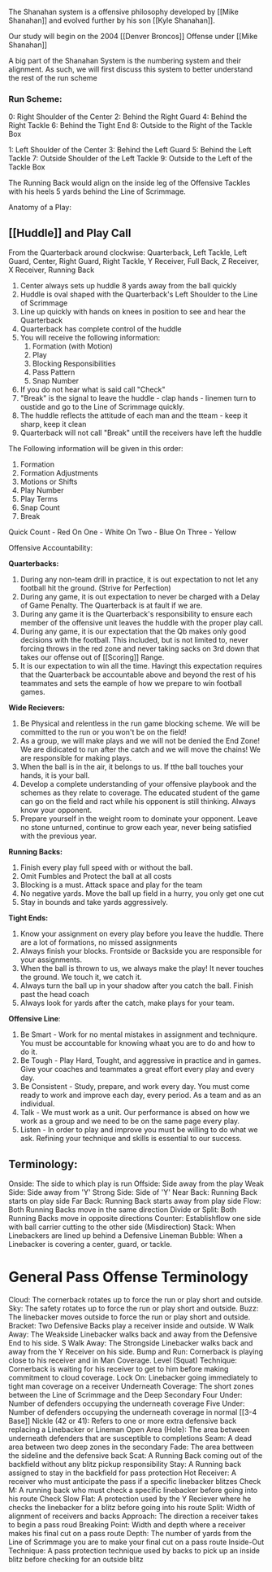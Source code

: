 The Shanahan system is a offensive philosophy developed by [[Mike Shanahan]] and evolved further by his son [[Kyle Shanahan]]. 

Our study will begin on the 2004 [[Denver Broncos]] Offense under [[Mike Shanahan]]


A big part of the Shanahan System is the numbering system and their alignment. As such, we will first discuss this system to better understand the rest of the run scheme


### Run Scheme:
0: Right Shoulder of the Center 
2: Behind the Right Guard
4: Behind the Right Tackle
6: Behind the Tight End
8: Outside to the Right of the Tackle Box


1: Left Shoulder of the Center
3: Behind the Left Guard
5: Behind the Left Tackle
7: Outside Shoulder of the Left Tackle
9: Outside to the Left of the Tackle Box 


The Running Back would align on the inside leg of the Offensive Tackles with his heels 5 yards behind the Line of Scrimmage. 



Anatomy of a Play:
## [[Huddle]] and Play Call
From the Quarterback around clockwise:
Quarterback, Left Tackle, Left Guard, Center, Right Guard, Right Tackle, Y Receiver, Full Back, Z Receiver, X Receiver, Running Back
1. Center always sets up huddle 8 yards away from the ball quickly
2. Huddle is oval shaped with the Quarterback's Left Shoulder to the Line of Scrimmage
3. Line up quickly with hands on knees in position to see and hear the Quarterback
4. Quarterback has complete control of the huddle
5. You will receive the following information:
	1. Formation (with Motion)
	2. Play
	3. Blocking Responsibilities
	4. Pass Pattern
	5. Snap Number
6. If you do not hear what is said call "Check" 
7. "Break" is the signal to leave the huddle - clap hands - linemen turn to oustide and go to the Line of Scrimmage quickly.
8. The huddle reflects the attitude of each man and the tteam - keep it sharp, keep it clean
9. Quarterback will not call "Break" untill the receivers have left the huddle

The Following information will be given in this order:
1. Formation 
2. Formation Adjustments
3. Motions or Shifts
4. Play Number
5. Play Terms 
6. Snap Count
7. Break


Quick Count - Red
On One - White
On Two - Blue
On Three - Yellow


Offensive Accountability:

__Quarterbacks:__
1. During any non-team drill in practice, it is out expectation to not let any football hit the ground. (Strive for Perfection)
2. During any game, it is out expectation to never be charged with a Delay of Game Penalty. The Quarterback is at fault if we are. 
3. During any game it is the Quarterback's responsibility to ensure each member of the offensive unit leaves the huddle with the proper play call. 
4. During any game, it is our expectation that the Qb makes only good decisions with the football. This included, but is not limited to, never forcing throws in the red zone and never taking sacks on 3rd down that takes our offense out of [[Scoring]] Range. 
5. It is our expectation to win all the time. Havingt this expectation requires that the Quarterback be accountable above and beyond the rest of his teammates and sets the eample of how we prepare to win football games. 

__Wide Recievers:__
1. Be Physical and relentless in the run game blocking scheme. We will be committed to the run or you won't be on the field!
2. As a group, we will make plays and we will not be denied the End Zone! We are didicated to run after the catch and we will move the chains! We are responsible for making plays. 
3. When the ball is in the air, it belongs to us. If tthe ball touches your hands, it is your ball. 
4. Develop a complete understanding of your offensive playbook and the schemes as they relate to coverage. The educated student of the game can go on the field and ract while his opponent is still thinking. Always know your opponent. 
5. Prepare yourself in the weight room to dominate your opponent. Leave no stone unturned, continue to grow each year, never being satisfied with the previous year. 

__Running Backs:__
1. Finish every play full speed with or without the ball. 
2. Omit Fumbles and Protect the ball at all costs
3. Blocking is a must. Attack space and play for the team
4. No negative yards. Move the ball up field in a hurry, you only get one cut
5. Stay in bounds and take yards aggressively. 

__Tight Ends:__
1. Know your assignment on every play before you leave the huddle. There are a lot of formations, no missed assignments
2. Always finish your blocks. Frontside or Backside you are responsible for your assignments.
3. When the ball is thrown to us, we always make the play! It never touches the ground. We touch it, we catch it. 
4. Always turn the ball up in your shadow after you catch the ball. Finish past the head coach
5. Always look for yards after the catch, make plays for your team. 

__Offensive Line__:
1. Be Smart - Work for no mental mistakes in assignment and techniqure. You must be accountable for knowing whaat you are to do and how to do it. 
2. Be Tough - Play Hard, Tought, and aggressive in practice and in games. Give your coaches and teammates a great effort every play and every day. 
3. Be Consistent - Study, prepare, and work every day. You must come ready to work and improve each day, every period. As a team and as an individual. 
4. Talk - We must work as a unit. Our performance is absed on how we work as a group and we need to be on the same page every play. 
5. Listen - In order to play and improve you must be willing to do what we ask. Refining your technique and skills is essential to our success. 


## Terminology:
Onside: The side to which play is run
Offside: Side away from the play
Weak Side: Side away from 'Y'
Strong Side: Side of 'Y'
Near Back: Running Back starts on play side
Far Back: Running Back starts away from play side
Flow: Both Running Backs move in the same direction
Divide or Split: Both Running Backs move in opposite directions
Counter: Establishflow one side with ball carrier cutting to the other side (Misdirection)
Stack: When Linebackers are lined up behind a Defensive Lineman
Bubble: When a Linebacker is covering a center, guard, or tackle. 


# General Pass Offense Terminology
Cloud: The cornerback rotates up to force the run or play short and outside. 
Sky: The safety rotates up to force the run or play short and outside.
Buzz: The linebacker moves outside to force the run or play short and outside.
Bracket: Two Defensive Backs play a receiver inside and outside.
W Walk Away: The Weakside Linebacker walks back and away from the Defensive End to his side. 
S Walk Away: The Strongside Linebacker walks back and away from the Y Receiver on his side. 
Bump and Run: Cornerback is playing close to his receiver and in Man Coverage.
Level (Squat) Technique: Cornerback is waiting for his receiver to get to him before making commitment to cloud coverage. 
Lock On: Linebacker going immediately to tight man coverage on a receiver
Underneath Coverage: The short zones between the Line of Scrimmage and the Deep Secondary
Four Under: Number of defenders occupying the underneath coverage
Five Under: Number of defenders occupying the underneath coverage in normal [[3-4 Base]]
Nickle (42 or 41): Refers to one or more extra defensive back replacing a Linebacker or Lineman
Open Area (Hole): The area between underneath defenders that are susceptible to completions
Seam: A dead area between two deep zones in the secondary
Fade: The area bettween the sideline and the defensive back
Scat: A Running Back coming out of the backfield without any blitz pickup responsibility
Stay: A Running back assigned to stay in the backfield for pass protection
Hot Receiver: A receiver who must anticipate the pass if a specific linebacker blitzes
Check M: A running back who must check a specific linebacker before going into his route
Check Slow Flat: A protection used by the Y Reciever where he checks  the linebacker for a blitz before going into his route
Split: Width of alignment of receivers and backs
Approach: The direction a receiver takes to begin a pass roud
Breaking Point: Width and depth where a receiver makes his final cut on a pass route
Depth: The number of yards from the Line of Scrimmage you are to make your final cut on a pass route
Inside-Out Technique: A pass protection technique used by backs to pick up an inside blitz before checking for an outside blitz
